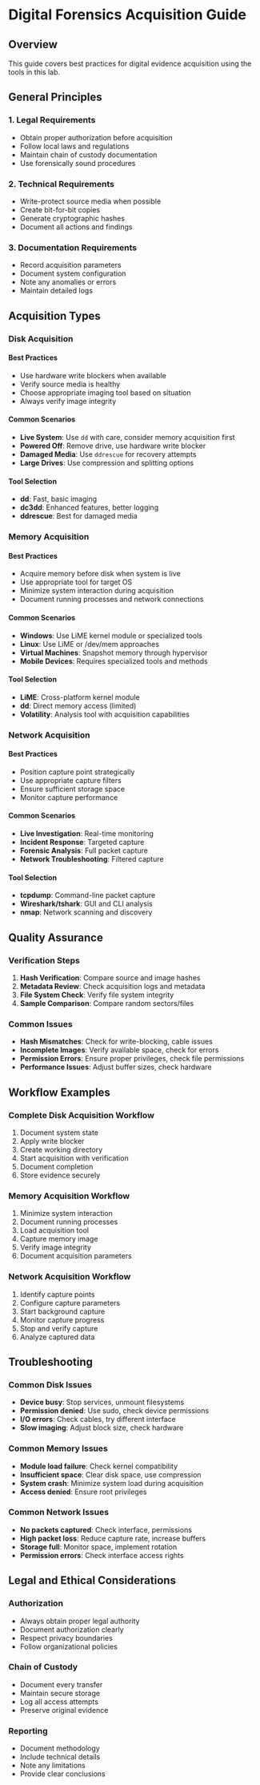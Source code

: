 # Digital Forensics Acquisition Guide

## Overview
This guide covers best practices for digital evidence acquisition using the tools in this lab.

## General Principles

### 1. Legal Requirements
- Obtain proper authorization before acquisition
- Follow local laws and regulations
- Maintain chain of custody documentation
- Use forensically sound procedures

### 2. Technical Requirements
- Write-protect source media when possible
- Create bit-for-bit copies
- Generate cryptographic hashes
- Document all actions and findings

### 3. Documentation Requirements
- Record acquisition parameters
- Document system configuration
- Note any anomalies or errors
- Maintain detailed logs

## Acquisition Types

### Disk Acquisition

#### Best Practices
- Use hardware write blockers when available
- Verify source media is healthy
- Choose appropriate imaging tool based on situation
- Always verify image integrity

#### Common Scenarios
- **Live System**: Use `dd` with care, consider memory acquisition first
- **Powered Off**: Remove drive, use hardware write blocker
- **Damaged Media**: Use `ddrescue` for recovery attempts
- **Large Drives**: Use compression and splitting options

#### Tool Selection
- **dd**: Fast, basic imaging
- **dc3dd**: Enhanced features, better logging
- **ddrescue**: Best for damaged media

### Memory Acquisition

#### Best Practices
- Acquire memory before disk when system is live
- Use appropriate tool for target OS
- Minimize system interaction during acquisition
- Document running processes and network connections

#### Common Scenarios
- **Windows**: Use LiME kernel module or specialized tools
- **Linux**: Use LiME or /dev/mem approaches
- **Virtual Machines**: Snapshot memory through hypervisor
- **Mobile Devices**: Requires specialized tools and methods

#### Tool Selection
- **LiME**: Cross-platform kernel module
- **dd**: Direct memory access (limited)
- **Volatility**: Analysis tool with acquisition capabilities

### Network Acquisition

#### Best Practices
- Position capture point strategically
- Use appropriate capture filters
- Ensure sufficient storage space
- Monitor capture performance

#### Common Scenarios
- **Live Investigation**: Real-time monitoring
- **Incident Response**: Targeted capture
- **Forensic Analysis**: Full packet capture
- **Network Troubleshooting**: Filtered capture

#### Tool Selection
- **tcpdump**: Command-line packet capture
- **Wireshark/tshark**: GUI and CLI analysis
- **nmap**: Network scanning and discovery

## Quality Assurance

### Verification Steps
1. **Hash Verification**: Compare source and image hashes
2. **Metadata Review**: Check acquisition logs and metadata
3. **File System Check**: Verify file system integrity
4. **Sample Comparison**: Compare random sectors/files

### Common Issues
- **Hash Mismatches**: Check for write-blocking, cable issues
- **Incomplete Images**: Verify available space, check for errors
- **Permission Errors**: Ensure proper privileges, check file permissions
- **Performance Issues**: Adjust buffer sizes, check hardware

## Workflow Examples

### Complete Disk Acquisition Workflow
1. Document system state
2. Apply write blocker
3. Create working directory
4. Start acquisition with verification
5. Document completion
6. Store evidence securely

### Memory Acquisition Workflow
1. Minimize system interaction
2. Document running processes
3. Load acquisition tool
4. Capture memory image
5. Verify image integrity
6. Document acquisition parameters

### Network Acquisition Workflow
1. Identify capture points
2. Configure capture parameters
3. Start background capture
4. Monitor capture progress
5. Stop and verify capture
6. Analyze captured data

## Troubleshooting

### Common Disk Issues
- **Device busy**: Stop services, unmount filesystems
- **Permission denied**: Use sudo, check device permissions
- **I/O errors**: Check cables, try different interface
- **Slow imaging**: Adjust block size, check hardware

### Common Memory Issues
- **Module load failure**: Check kernel compatibility
- **Insufficient space**: Clear disk space, use compression
- **System crash**: Minimize system load during acquisition
- **Access denied**: Ensure root privileges

### Common Network Issues
- **No packets captured**: Check interface, permissions
- **High packet loss**: Reduce capture rate, increase buffers
- **Storage full**: Monitor space, implement rotation
- **Permission errors**: Check interface access rights

## Legal and Ethical Considerations

### Authorization
- Always obtain proper legal authority
- Document authorization clearly
- Respect privacy boundaries
- Follow organizational policies

### Chain of Custody
- Document every transfer
- Maintain secure storage
- Log all access attempts
- Preserve original evidence

### Reporting
- Document methodology
- Include technical details
- Note any limitations
- Provide clear conclusions
